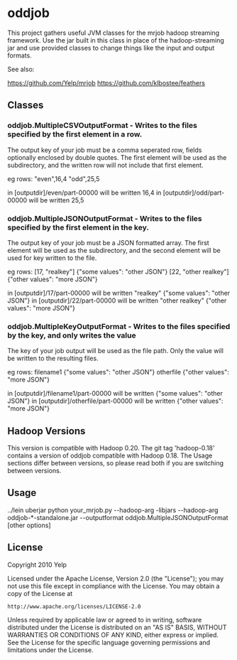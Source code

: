 # oddjob

This project gathers useful JVM classes for the mrjob hadoop streaming
framework.  Use the jar built in this class in place of the hadoop-streaming jar
and use provided classes to change things like the input and output formats.

See also:

https://github.com/Yelp/mrjob
https://github.com/klbostee/feathers

## Classes

### oddjob.MultipleCSVOutputFormat - Writes to the files specified by the first element in a row.
The output key of your job must be a comma seperated row, fields optionally
enclosed by double quotes.  The first element will be used as the subdirectory,
and the written row will not include that first element.

eg rows:
"even",16,4
"odd",25,5

in [outputdir]/even/part-00000 will be written 16,4
in [outputdir]/odd/part-00000 will be written 25,5


### oddjob.MultipleJSONOutputFormat - Writes to the files specified by the first element in the key.
The output key of your job must be a JSON formatted array.  The first element
will be used as the subdirectory, and the second element will be used for key
written to the file.

eg rows:
[17, "realkey"]	{"some values": "other JSON"}
[22, "other realkey"]	{"other values": "more JSON"}

in [outputdir]/17/part-00000 will be written "realkey"	{"some values": "other JSON"}
in [outputdir]/22/part-00000 will be written "other realkey"	{"other values": "more JSON"}

### oddjob.MultipleKeyOutputFormat - Writes to the files specified by the key, and only writes the value
The key of your job output will be used as the file path.  Only the value will
be written to the resulting files.

eg rows:
filename1	{"some values": "other JSON"}
otherfile	{"other values": "more JSON"}

in [outputdir]/filename1/part-00000 will be written {"some values": "other JSON"}
in [outputdir]/otherfile/part-00000 will be written {"other values": "more JSON"}

## Hadoop Versions
This version is compatible with Hadoop 0.20.  The git tag 'hadoop-0.18' contains
a version of oddjob compatible with Hadoop 0.18.  The Usage sections differ
between versions, so please read both if you are switching between versions.

## Usage

../lein uberjar
python your_mrjob.py --hadoop-arg -libjars --hadoop-arg oddjob-*-standalone.jar --outputformat oddjob.MultipleJSONOutputFormat [other options]

## License

Copyright 2010 Yelp

  Licensed under the Apache License, Version 2.0 (the "License");
  you may not use this file except in compliance with the License.
  You may obtain a copy of the License at

    http://www.apache.org/licenses/LICENSE-2.0

  Unless required by applicable law or agreed to in writing, software
  distributed under the License is distributed on an "AS IS" BASIS,
  WITHOUT WARRANTIES OR CONDITIONS OF ANY KIND, either express or implied.
  See the License for the specific language governing permissions and
  limitations under the License.
